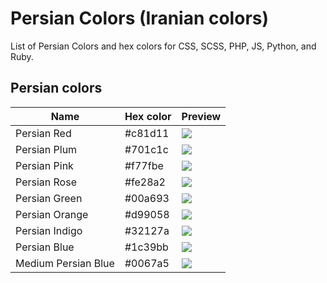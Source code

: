 # Persian Colors (Iranian colors)

List of Persian Colors and hex colors for CSS, SCSS, PHP, JS, Python, and Ruby.

## Persian colors

|          Name         | Hex color | Preview |
| --------------------- | --------- | ------------- |
| Persian Red           | #c81d11 | ![](https://singlecolorimage.com/get/c81d11/50x50) |
| Persian Plum          | #701c1c | ![](https://singlecolorimage.com/get/701c1c/50x50) |
| Persian Pink          | #f77fbe | ![](https://singlecolorimage.com/get/f77fbe/50x50) |
| Persian Rose          | #fe28a2 | ![](https://singlecolorimage.com/get/fe28a2/50x50) |
| Persian Green         | #00a693 | ![](https://singlecolorimage.com/get/00a693/50x50) |
| Persian Orange        | #d99058 | ![](https://singlecolorimage.com/get/d99058/50x50) |
| Persian Indigo        | #32127a | ![](https://singlecolorimage.com/get/32127a/50x50) |
| Persian Blue          | #1c39bb | ![](https://singlecolorimage.com/get/1c39bb/50x50) |
| Medium Persian Blue   | #0067a5 | ![](https://singlecolorimage.com/get/0067a5/50x50) |
